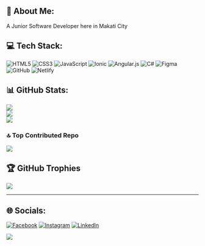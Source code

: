 ## 💫 About Me:
A Junior Software Developer here in Makati City

## 💻 Tech Stack:
![HTML5](https://img.shields.io/badge/html5-%23E34F26.svg?style=flat-square&logo=html5&logoColor=white) ![CSS3](https://img.shields.io/badge/css3-%231572B6.svg?style=flat-square&logo=css3&logoColor=white) ![JavaScript](https://img.shields.io/badge/javascript-%23323330.svg?style=flat-square&logo=javascript&logoColor=%23F7DF1E) ![Ionic](https://img.shields.io/badge/Ionic-%233880FF.svg?style=flat-square&logo=Ionic&logoColor=white) ![Angular.js](https://img.shields.io/badge/angular.js-%23E23237.svg?style=flat-square&logo=angularjs&logoColor=white) ![C#](https://img.shields.io/badge/c%23-%23239120.svg?style=flat-square&logo=csharp&logoColor=white) ![Figma](https://img.shields.io/badge/figma-%23F24E1E.svg?style=flat-square&logo=figma&logoColor=white) ![GitHub](https://img.shields.io/badge/github-%23121011.svg?style=flat-square&logo=github&logoColor=white) ![Netlify](https://img.shields.io/badge/netlify-%23000000.svg?style=flat-square&logo=netlify&logoColor=#00C7B7)

## 📊 GitHub Stats:
![](https://github-readme-stats.vercel.app/api?username=xzoul&theme=codeSTACKr&hide_border=true&include_all_commits=false&count_private=false)<br/>
![](https://github-readme-streak-stats.herokuapp.com/?user=xzoul&theme=codeSTACKr&hide_border=true)<br/>
![](https://github-readme-stats.vercel.app/api/top-langs/?username=xzoul&theme=codeSTACKr&hide_border=true&include_all_commits=false&count_private=false&layout=compact)

### 🔝 Top Contributed Repo
![](https://github-contributor-stats.vercel.app/api?username=xzoul&limit=2&theme=codeSTACKr&combine_all_yearly_contributions=true)

## 🏆 GitHub Trophies
![](https://github-profile-trophy.vercel.app/?username=xzoul&theme=codeSTACKr&no-frame=true&no-bg=false&margin-w=4)

---
## 🌐 Socials:
[![Facebook](https://img.shields.io/badge/Facebook-%231877F2.svg?logo=Facebook&logoColor=white)](https://facebook.com/jollyhakdog) [![Instagram](https://img.shields.io/badge/Instagram-%23E4405F.svg?logo=Instagram&logoColor=white)](https://instagram.com/ji_clc) [![LinkedIn](https://img.shields.io/badge/LinkedIn-%230077B5.svg?logo=linkedin&logoColor=white)](https://linkedin.com/in/jollyhakdog) 

[![](https://visitcount.itsvg.in/api?id=xzoul&icon=6&color=2)](https://visitcount.itsvg.in)

<!-- Proudly created with GPRM ( https://gprm.itsvg.in ) -->

